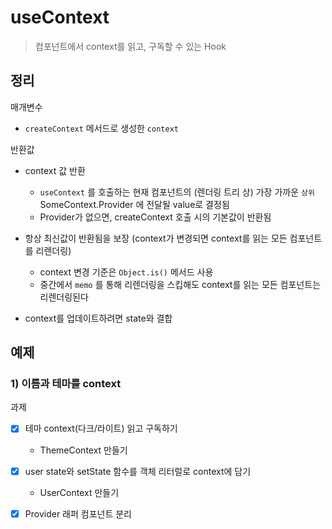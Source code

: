 # useContext
> 컴포넌트에서 context를 읽고, 구독할 수 있는 Hook

## 정리
매개변수
- `createContext` 메서드로 생성한 `context`

반환값
- context 값 반환
  - `useContext` 를 호출하는 현재 컴포넌트의 (렌더링 트리 상) 가장 가까운 `상위` SomeContext.Provider 에 전달될 value로 결정됨
  - Provider가 없으면, createContext 호출 시의 기본값이 반환됨
- 항상 최신값이 반환됨을 보장 (context가 변경되면 context를 읽는 모든 컴포넌트를 리렌더링)
  - context 변경 기준은 `Object.is()` 메서드 사용
  - 중간에서 `memo` 를 통해 리렌더링을 스킵해도 context를 읽는 모든 컴포넌트는 리렌더링된다

- context를 업데이트하려면 state와 결합

## 예제
### 1) 이름과 테마를 context
과제
- [x] 테마 context(다크/라이트) 읽고 구독하기
  - ThemeContext 만들기
- [x] user state와 setState 함수를 객체 리터럴로 context에 담기
  - UserContext 만들기
- [x] Provider 래퍼 컴포넌트 분리

